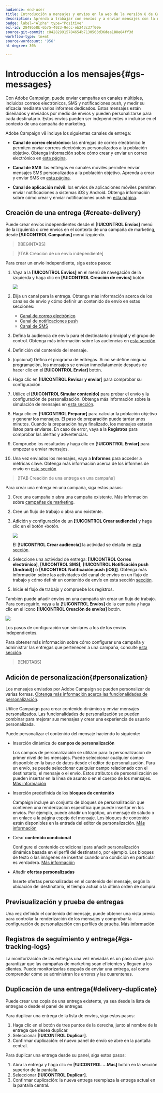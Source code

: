 ```yaml
---
audience: end-user
title: Introducción a mensajes y envíos en la web de la versión 8 de Campaign
description: Aprenda a trabajar con envíos y a enviar mensajes con la web de Campaign
badge: label="Alpha" type="Positive"
exl-id: 2849b58b-6b75-4023-9ecc-eb243c37f00e
source-git-commit: c842829915784654b7130563d36dea188e84ff3d
workflow-type: tm+mt
source-wordcount: '956'
ht-degree: 30%

---
```


# Introducción a los mensajes{#gs-messages}


Con Adobe Campaign, puede enviar campañas en canales múltiples, incluidos correos electrónicos, SMS y notificaciones push, y medir su eficacia mediante varios informes dedicados. Estos mensajes están diseñados y enviados por medio de envíos y pueden personalizarse para cada destinatario. Estos envíos pueden ser independientes o incluirse en el contexto de una campaña de marketing.

Adobe Campaign v8 incluye los siguientes canales de entrega:

* **Canal de correo electrónico**: las entregas de correo electrónico le permiten enviar correos electrónicos personalizados a la población objetivo. Obtenga información sobre cómo crear y enviar un correo electrónico en [esta página](../email/create-email.md).

* **Canal de SMS**: las entregas en canales móviles permiten enviar mensajes SMS personalizados a la población objetivo.  Aprenda a crear y enviar SMS en [esta página](../sms/create-sms.md).

* **Canal de aplicación móvil**: los envíos de aplicaciones móviles permiten enviar notificaciones a sistemas iOS y Android.  Obtenga información sobre cómo crear y enviar notificaciones push en [esta página](../push/gs-push.md).

## Creación de una entrega {#create-delivery}

Puede crear envíos independientes desde el **[!UICONTROL Envíos]** menú de la izquierda o cree envíos en el contexto de una campaña de marketing, desde **[!UICONTROL Campañas]** menú izquierdo.

>[!BEGINTABS]

>[!TAB Creación de un envío independiente]

Para crear un envío independiente, siga estos pasos:

1. Vaya a la **[!UICONTROL Envíos]** en el menú de navegación de la izquierda y haga clic en **[!UICONTROL Creación de envíos]** botón.

   ![](assets/create-a-delivery.png)

1. Elija un canal para la entrega. Obtenga más información acerca de los canales de envío y cómo definir un contenido de envío en estas secciones:

   * [Canal de correo electrónico](../email/create-email.md)
   * [Canal de notificaciones push](../push/gs-push.md)
   * [Canal de SMS](../sms/create-sms.md)

1. Defina la audiencia de envío para el destinatario principal y el grupo de control. Obtenga más información sobre las audiencias en [esta sección](../audience/about-audiences.md).
1. Definición del contenido del mensaje.
1. (opcional) Defina el programa de entregas. Si no se define ninguna programación, los mensajes se envían inmediatamente después de hacer clic en el **[!UICONTROL Enviar]** botón.
1. Haga clic en  **[!UICONTROL Revisar y enviar]** para comprobar su configuración.
1. Utilice el  **[!UICONTROL Simular contenido]** para probar el envío y la configuración de personalización. Obtenga más información sobre la simulación de mensajes en [esta sección](../preview-test/preview-test.md).
1. Haga clic en  **[!UICONTROL Preparar]** para calcular la población objetivo y generar los mensajes. El paso de preparación puede tardar unos minutos. Cuando la preparación haya finalizado, los mensajes estarán listos para enviarse. En caso de error, vaya a la **Registros** para comprobar las alertas y advertencias.
1. Compruebe los resultados y haga clic en  **[!UICONTROL Enviar]** para empezar a enviar mensajes.
1. Una vez enviados los mensajes, vaya a **Informes** para acceder a métricas clave. Obtenga más información acerca de los informes de envío en [esta sección](../reporting/delivery-reports.md).

>[!TAB Creación de una entrega en una campaña]

Para crear una entrega en una campaña, siga estos pasos:

1. Cree una campaña o abra una campaña existente. Más información sobre [campañas de marketing](../campaigns/gs-campaigns.md).
1. Cree un flujo de trabajo o abra uno existente.
1. Adición y configuración de un **[!UICONTROL Crear audiencia]** y haga clic en el botón `+`botón.

   ![](assets/add-delivery-in-wf.png)

   El **[!UICONTROL Crear audiencia]** la actividad se detalla en [esta sección](../workflows/activities/build-audience.md).

1. Seleccione una actividad de entrega: **[!UICONTROL Correo electrónico]**, **[!UICONTROL SMS]**, **[!UICONTROL Notificación push (Android)]** o **[!UICONTROL Notificación push (iOS)]**. Obtenga más información sobre las actividades del canal de envíos en un flujo de trabajo y cómo definir un contenido de envío en esta sección [sección](../workflows/activities/about-activities.md#channel).
1. Inicie el flujo de trabajo y compruebe los registros.

También puede añadir envíos en una campaña sin crear un flujo de trabajo. Para conseguirlo, vaya a la **[!UICONTROL Envíos]** de la campaña y haga clic en el icono **[!UICONTROL Creación de envíos]** botón.

![](assets/new-campaign-delivery.png)

Los pasos de configuración son similares a los de los envíos independientes.

Para obtener más información sobre cómo configurar una campaña y administrar las entregas que pertenecen a una campaña, consulte [esta sección](../campaigns/gs-campaigns.md).

>[!ENDTABS]


## Adición de personalización{#personalization}

Los mensajes enviados por Adobe Campaign se pueden personalizar de varias formas. [Obtenga más información acerca las funcionalidades de personalización](../personalization/personalize.md).

Utilice Campaign para crear contenido dinámico y enviar mensajes personalizados. Las funcionalidades de personalización se pueden combinar para mejorar sus mensajes y crear una experiencia de usuario personalizada.

Puede personalizar el contenido del mensaje haciendo lo siguiente:

* Inserción dinámica de **campos de personalización**

   Los campos de personalización se utilizan para la personalización de primer nivel de los mensajes. Puede seleccionar cualquier campo disponible en la base de datos desde el editor de personalización. Para un envío, se puede seleccionar cualquier campo relacionado con el destinatario, el mensaje o el envío. Estos atributos de personalización se pueden insertar en la línea de asunto o en el cuerpo de los mensajes. [Más información](../personalization/personalize.md)

* Inserción predefinida de los **bloques de contenido**

   Campaign incluye un conjunto de bloques de personalización que contienen una renderización específica que puede insertar en los envíos. Por ejemplo, puede añadir un logotipo, un mensaje de saludo o un enlace a la página espejo del mensaje. Los bloques de contenido están disponibles en la entrada del editor de personalización. [Más información](../personalization/personalize.md#ootb-content-blocks)

* Crear **contenido condicional**

   Configure el contenido condicional para añadir personalización dinámica basada en el perfil del destinatario, por ejemplo. Los bloques de texto o las imágenes se insertan cuando una condición en particular es verdadera. [Más información](../personalization/conditions.md)

* Añadir **ofertas personalizadas**

   Inserte ofertas personalizadas en el contenido del mensaje, según la ubicación del destinatario, el tiempo actual o la última orden de compra.


## Previsualización y prueba de entregas

Una vez definido el contenido del mensaje, puede obtener una vista previa para controlar la renderización de los mensajes y comprobar la configuración de personalización con perfiles de prueba. [Más información](../preview-test/preview-test.md)


## Registros de seguimiento y entrega{#gs-tracking-logs}

La monitorización de las entregas una vez enviadas es un paso clave para garantizar que las campañas de marketing sean eficientes y lleguen a los clientes. Puede monitorizarlas después de enviar una entrega, así como comprender cómo se administran los errores y las cuarentenas.

## Duplicación de una entrega{#delivery-duplicate}

Puede crear una copia de una entrega existente, ya sea desde la lista de entregas o desde el panel de entregas.

Para duplicar una entrega de la lista de envíos, siga estos pasos:

1. Haga clic en el botón de tres puntos de la derecha, junto al nombre de la entrega que desea duplicar.
1. Seleccionar  **[!UICONTROL Duplicar]**.
1. Confirmar duplicación: el nuevo panel de envío se abre en la pantalla central.


Para duplicar una entrega desde su panel, siga estos pasos:

1. Abra la entrega y haga clic en  **[!UICONTROL ...Más]** botón en la sección superior de la pantalla.
1. Seleccionar  **[!UICONTROL Duplicar]**.
1. Confirmar duplicación: la nueva entrega reemplaza la entrega actual en la pantalla central.

